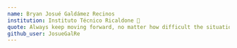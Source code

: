 ```yaml
---
name: Bryan Josué Galdámez Recinos
institution: Instituto Técnico Ricaldone 🚩
quote: Always keep moving forward, no matter how difficult the situation could be.
github_user: JosueGalRe
---
```

